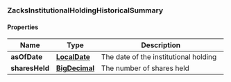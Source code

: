 
[//]: # (CLASS:ZacksInstitutionalHoldingHistoricalSummary)

[//]: # (KIND:object)

### ZacksInstitutionalHoldingHistoricalSummary

#### Properties

[//]: # (START_DEFINITION)

Name | Type | Description
------------ | ------------- | -------------
**asOfDate** | [**LocalDate**](LocalDate.md) | The date of the institutional holding &nbsp;
**sharesHeld** | [**BigDecimal**](BigDecimal.md) | The number of shares held &nbsp;

[//]: # (END_DEFINITION)


[//]: # (CONTAINED_CLASS:LocalDate)


[//]: # (CONTAINED_CLASS:BigDecimal)





